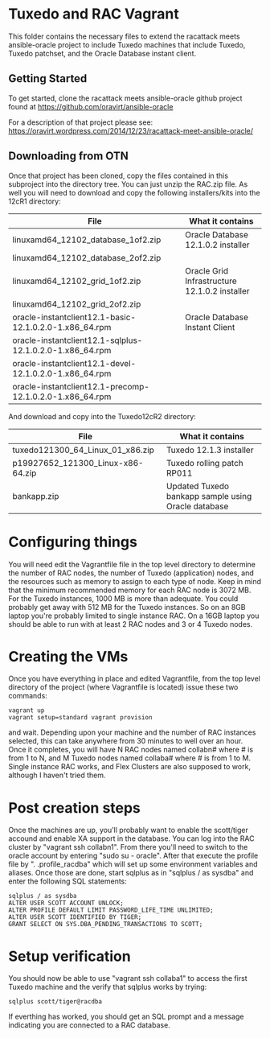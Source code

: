 # Tuxedo and RAC Vagrant
This folder contains the necessary files to extend the racattack meets ansible-oracle project to include Tuxedo machines that include Tuxedo, Tuxedo patchset, and the Oracle Database instant client.

## Getting Started
To get started, clone the racattack meets ansible-oracle github project found at https://github.com/oravirt/ansible-oracle

For a description of that project please see: https://oravirt.wordpress.com/2014/12/23/racattack-meet-ansible-oracle/

## Downloading from OTN
Once that project has been cloned, copy the files contained in this subproject into the directory tree.  You can just unzip the RAC.zip file.  As well you will need to download and copy the following installers/kits into the 12cR1 directory:

| File                                  | What it contains						|
| ------------------------------------- | -------------------------------				|
| linuxamd64_12102_database_1of2.zip	| Oracle Database 12.1.0.2 installer				|
| linuxamd64_12102_database_2of2.zip	|								|
| linuxamd64_12102_grid_1of2.zip	| Oracle Grid Infrastructure 12.1.0.2 installer			|
| linuxamd64_12102_grid_2of2.zip	|								|
| oracle-instantclient12.1-basic-12.1.0.2.0-1.x86_64.rpm	| Oracle Database Instant Client	|
| oracle-instantclient12.1-sqlplus-12.1.0.2.0-1.x86_64.rpm	|					|
| oracle-instantclient12.1-devel-12.1.0.2.0-1.x86_64.rpm	|					|
| oracle-instantclient12.1-precomp-12.1.0.2.0-1.x86_64.rpm	|					|

And download and copy into the Tuxedo12cR2 directory:

| File                                  | What it contains						|
| ------------------------------------- | -------------------------------				|
| tuxedo121300_64_Linux_01_x86.zip	| Tuxedo 12.1.3 installer					|
| p19927652_121300_Linux-x86-64.zip	| Tuxedo rolling patch RP011					|
| bankapp.zip				| Updated Tuxedo bankapp sample using Oracle database		|

# Configuring things
You will need edit the Vagrantfile file in the top level directory to determine the number of RAC nodes, the number of Tuxedo (application) nodes, and the resources such as memory to assign to each type of node.  Keep in mind that the minimum recommended memory for each RAC node is 3072 MB.  For the Tuxedo instances, 1000 MB is more than adequate.  You could probably get away with 512 MB for the Tuxedo instances.  So on an 8GB laptop you're probably limited to single instance RAC.  On a 16GB laptop you should be able to run with at least 2 RAC nodes and 3 or 4 Tuxedo nodes.

# Creating the VMs
Once you have everything in place and edited Vagrantfile, from the top level directory of the project (where Vagrantfile is located) issue these two commands:

	vagrant up
	vagrant setup=standard vagrant provision

and wait.  Depending upon your machine and the number of RAC instances selected, this can take anywhere from 30 minutes to well over an hour.  Once it completes, you will have N RAC nodes named collabn# where # is from 1 to N, and M Tuxedo nodes named collaba# where # is from 1 to M.  Single instance RAC works, and Flex Clusters are also supposed to work, although I haven't tried them.

# Post creation steps
Once the machines are up, you'll probably want to enable the scott/tiger accound and enable XA support in the database.  You can log into the RAC cluster by "vagrant ssh collabn1".  From there you'll need to switch to the oracle account by entering "sudo su - oracle".  After that execute the profile file by ". .profile_racdba" which will set up some environment variables and aliases.  Once those are done, start sqlplus as in "sqlplus / as sysdba" and enter the following SQL statements:

	sqlplus / as sysdba
	ALTER USER SCOTT ACCOUNT UNLOCK;
	ALTER PROFILE DEFAULT LIMIT PASSWORD_LIFE_TIME UNLIMITED;
	ALTER USER SCOTT IDENTIFIED BY TIGER;
	GRANT SELECT ON SYS.DBA_PENDING_TRANSACTIONS TO SCOTT;

# Setup verification
You should now be able to use "vagrant ssh collaba1" to access the first Tuxedo machine and the verify that sqlplus works by trying:

	sqlplus scott/tiger@racdba

If everthing has worked, you should get an SQL prompt and a message indicating you are connected to a RAC database.





